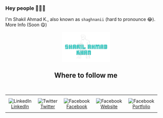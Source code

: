 ### Hey people 👋👋👋
I'm Shakil Ahmad K., also known as `shaghnanii` (hard to pronounce 😂).
More Info (Soon 😋)
<div align="center">
  <a href="https://shaghnanii.github.io/music-app" target="blank">
    <picture>
      <source srcset="https://github.com/shaghnanii/shaghnanii/blob/main/images/logo.png" media="(prefers-color-scheme: dark)">
      <img align="center" width="150px" alt="MYLOGO" src="https://github.com/shaghnanii/shaghnanii/blob/main/images/logo.png">
    </picture>
  </a>
</div>
<h2 align="center">Where to follow me</h2>
<br>
<div align="center">
  <table>
    <tr>
      <td align="center" style="padding: 10px;">
        <img src="https://img.icons8.com/color/48/null/linkedin.png" width="20px" alt="LinkedIn" /><br/>
        <a href="https://www.linkedin.com/in/shaghnanii/" target="_blank">LinkedIn</a>
      </td>
      <td align="center" style="padding: 10px;">
        <img src="https://img.icons8.com/color/48/null/twitter--v1.png" width="20px" alt="Twitter" /><br/>
        <a href="https://twitter.com/shaghnanii" target="_blank">Twitter</a>
      </td>
      <td align="center" style="padding: 10px;">
        <img src="https://img.icons8.com/color/48/null/facebook-new.png" width="20px" alt="Facebook" /><br/>
        <a href="https://www.facebook.com/shaghnanii" target="_blank">Facebook</a>
      </td>
      <td align="center" style="padding: 10px;">
        <img src="https://img.icons8.com/fluency/48/domain.png" width="20px" alt="Facebook" /><br/>
        <a href="https://www.facebook.com/shaghnanii" target="_blank">Website</a>
      </td>
      <td align="center" style="padding: 10px;">
        <img src="https://img.icons8.com/fluency/48/domain.png" width="20px" alt="Facebook" /><br/>
        <a href="https://www.facebook.com/shaghnanii" target="_blank">Portfolio</a>
      </td>
    </tr>
  </table>
</div>

